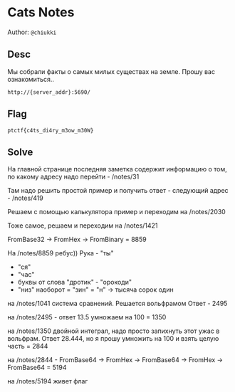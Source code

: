 # Cats Notes
Author: `@chiukki`

## Desc
Мы собрали факты о самых милых существах на земле. Прошу вас ознакомиться..

`http://{server_addr}:5690/`

## Flag

```
ptctf{c4ts_di4ry_m3ow_m30W}
```

## Solve

На главной странице последняя заметка содержит информацию о том, по какому адресу надо перейти - 
/notes/31

Там надо решить простой пример и получить ответ - следующий адрес - /notes/419

Решаем с помощью калькулятора пример и переходим на /notes/2030

Тоже самое, решаем и переходим на /notes/1421

FromBase32 -> FromHex -> FromBinary = 8859

На /notes/8859 ребус)) 
Рука - "ты"
+ "ся"
+ "час"
+ буквы от слова "дротик" - "орокоди"
+ "низ" наоборот = "зин" = "н" -> тысяча сорок один

на /notes/1041 система сравнений. Решается вольфрамом
Ответ - 2495

на /notes/2495 - ответ 13.5 умножаем на 100 = 1350

на /notes/1350 двойной интеграл, надо просто запихнуть этот ужас в вольфрам. Ответ 28.444, но я прошу умножить на 100 и взять целую часть = 2844

на /notes/2844 - FromBase64 -> FromHex -> FromBase64 -> FromHex -> FromBase64 = 5194 

на /notes/5194 живет флаг
